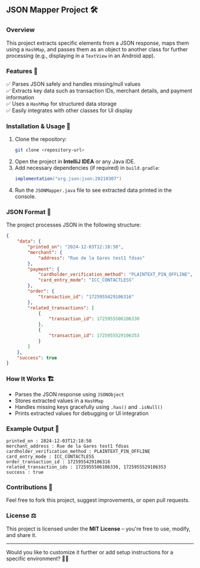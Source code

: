 ## JSON Mapper Project 🛠️

### Overview
This project extracts specific elements from a JSON response, maps them using a `HashMap`, and passes them as an object to another class for further processing (e.g., displaying in a `TextView` in an Android app).  

### Features 🌟
✅ Parses JSON safely and handles missing/null values  
✅ Extracts key data such as transaction IDs, merchant details, and payment information  
✅ Uses a `HashMap` for structured data storage  
✅ Easily integrates with other classes for UI display  

### Installation & Usage 🚀
1. Clone the repository:  
   ```sh
   git clone <repository-url>
   ```
2. Open the project in **IntelliJ IDEA** or any Java IDE.  
3. Add necessary dependencies (if required) in `build.gradle`:  
   ```gradle
   implementation("org.json:json:20210307")
   ```
4. Run the `JSONMapper.java` file to see extracted data printed in the console.  

### JSON Format 📜
The project processes JSON in the following structure:
```json
{
    "data": {
        "printed_on": "2024-12-03T12:18:50",
        "merchant": {
            "address": "Rue de la Gares test1 fdsas"
        },
        "payment": {
            "cardholder_verification_method": "PLAINTEXT_PIN_OFFLINE",
            "card_entry_mode": "ICC_CONTACTLESS"
        },
        "order": {
            "transaction_id": "1725955429106316"
        },
        "related_transactions": [
            {
                "transaction_id": 1725955506106330
            },
            {
                "transaction_id": 1725955529106353
            }
        ]
    },
    "success": true
}
```

### How It Works 🏗️
- Parses the JSON response using `JSONObject`
- Stores extracted values in a `HashMap`
- Handles missing keys gracefully using `.has()` and `.isNull()`
- Prints extracted values for debugging or UI integration  

### Example Output 📢
```
printed_on : 2024-12-03T12:18:50
merchant_address : Rue de la Gares test1 fdsas
cardholder_verification_method : PLAINTEXT_PIN_OFFLINE
card_entry_mode : ICC_CONTACTLESS
order_transaction_id : 1725955429106316
related_transaction_ids : 1725955506106330, 1725955529106353
success : true
```

### Contributions 🤝
Feel free to fork this project, suggest improvements, or open pull requests.  

### License ⚖️
This project is licensed under the **MIT License** – you're free to use, modify, and share it.  

---

Would you like to customize it further or add setup instructions for a specific environment? 🚀😃
